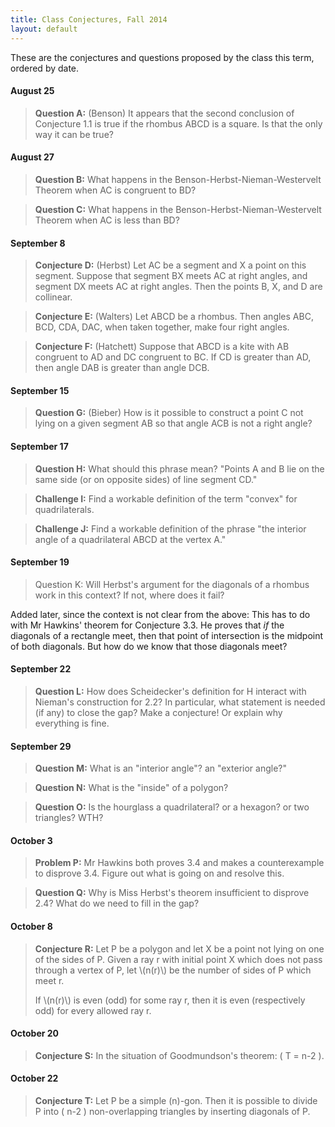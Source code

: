 ```yaml
---
title: Class Conjectures, Fall 2014
layout: default
---
```


These are the conjectures and questions proposed by the class this term,
ordered by date.

#### August 25

> **Question A:** (Benson) It appears that the second conclusion of Conjecture 1.1
> is true if the rhombus ABCD is a square. Is that the only way it can be true?

#### August 27

> **Question B:** What happens in the Benson-Herbst-Nieman-Westervelt Theorem
> when AC is congruent to BD?

> **Question C:** What happens in the Benson-Herbst-Nieman-Westervelt Theorem
> when AC is less than BD?

#### September 8

> **Conjecture D:** (Herbst) Let AC be a segment and X a point on this segment.
> Suppose that segment BX meets AC at right angles, and segment DX meets AC at
> right angles. Then the points B, X, and D are collinear.

> **Conjecture E:** (Walters) Let ABCD be a rhombus. Then angles ABC, BCD, CDA,
> DAC, when taken together, make four right angles.


> **Conjecture F:** (Hatchett) Suppose that ABCD is a kite with AB congruent to
> AD and DC congruent to BC. If CD is greater than AD, then angle DAB is greater
> than angle DCB.

#### September 15

> **Question G:** (Bieber) How is it possible to construct a point C not lying on
> a given segment AB so that angle ACB is not a right angle?

#### September 17

> **Question H:** What should this phrase mean?
> "Points A and B lie on the same side (or on opposite sides) of line segment CD."

> **Challenge I:** Find a workable definition of the term "convex" for quadrilaterals.

> **Challenge J:** Find a workable definition of the phrase "the interior angle
> of a quadrilateral ABCD at the vertex A."

#### September 19

> Question K: Will Herbst's argument for the diagonals of a rhombus work in this
> context? If not, where does it fail?

Added later, since the context is not clear from the above: This has to do with
Mr Hawkins' theorem for Conjecture 3.3. He proves that *if* the diagonals of a
rectangle meet, then that point of intersection is the midpoint of both
diagonals. But how do we know that those diagonals meet?


#### September 22

> **Question L:** How does Scheidecker's definition for H interact with Nieman's
> construction for 2.2? In particular, what statement is needed (if any) to
> close the gap? Make a conjecture! Or explain why everything is fine.


#### September 29

> **Question M:** What is an "interior angle"? an "exterior angle?"

> **Question N:** What is the "inside" of a polygon?

> **Question O:** Is the hourglass a quadrilateral? or a hexagon? or two triangles? WTH?

#### October 3

> **Problem P:** Mr Hawkins both proves 3.4 and makes a counterexample to
> disprove 3.4. Figure out what is going on and resolve this.

> **Question Q:** Why is Miss Herbst's theorem insufficient to disprove 2.4?
> What do we need to fill in the gap?

#### October 8

> **Conjecture R:** Let P be a polygon and let X be a point not lying on one of the sides
> of P. Given a ray r with initial point X which does not pass through a vertex of P,
> let \\(n(r)\\) be the number of sides of P which meet r.
>
> If \\(n(r)\\) is even (odd) for some ray r, then it is even (respectively odd) for
> every allowed ray r.

#### October 20

> **Conjecture S:** In the situation of Goodmundson's theorem: \( T = n-2 \).

#### October 22

> **Conjecture T:** Let P be a simple \(n\)-gon. Then it is possible to divide
> P into \( n-2 \) non-overlapping triangles by inserting diagonals of P.
